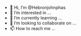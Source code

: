 - 👋 Hi, I’m @Hebronjohnphas
- 👀 I’m interested in ...
- 🌱 I’m currently learning ...
- 💞️ I’m looking to collaborate on ...
- 📫 How to reach me ...

<!---
Hebronjohnphas/Hebronjohnphas is a ✨ special ✨ repository because its `README.md` (this file) appears on your GitHub profile.
You can click the Preview link to take a look at your changes.
--->
